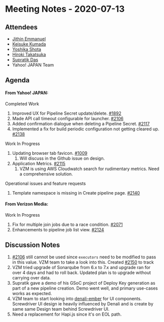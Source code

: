 # Meeting Notes - 2020-07-13

## Attendees

- [Jithin Emmanuel](https://github.com/jithine)
- [Keisuke Kumada](https://github.com/kumada626)
- [Yoshika Shota](https://github.com/s-yoshika)
- [Hiroki Takatsuka](https://github.com/tk3fftk)
- [Supratik Das](https://github.com/supra08)
- Yahoo! JAPAN Team

## Agenda

#### From Yahoo! JAPAN:

Completed Work

1. Improved UX for Pipeline Secret update/delete. [#1892](https://github.com/screwdriver-cd/screwdriver/issues/1892)
1. Made API call timeout configurable for launcher. [#2106](https://github.com/screwdriver-cd/screwdriver/issues/2106)
1. Added confirmation dialogue when deleting a Pipeline Secret. [#2117](https://github.com/screwdriver-cd/screwdriver/issues/2117)
1. Implemented a fix for build periodic configuration not getting cleared up. [#2138](https://github.com/screwdriver-cd/screwdriver/issues/2138)



Work In Progress 

1. Updating browser tab favicon. [#1009](https://github.com/screwdriver-cd/screwdriver/issues/1009)
   1. Will discuss in the Github issue on design. 
1. Application Metrics. [#2115](https://github.com/screwdriver-cd/screwdriver/issues/2115)
   1. VZM is using AWS Cloudwatch search for rudimentary metrics. Need a comprehensive solution.



Operational issues and feature requests

1. Template namespace is missing in Create pipeline page. [#2140](https://github.com/screwdriver-cd/screwdriver/issues/2140)

#### From Verizon Media:


Work In Progress 

1. Fix for multiple join jobs due to a race condition. [#2071](https://github.com/screwdriver-cd/screwdriver/issues/2071)
1. Enhancements to pipeline job list view. [#2124](https://github.com/screwdriver-cd/screwdriver/issues/2124)



## Discussion Notes

1. [#2106](https://github.com/screwdriver-cd/screwdriver/issues/2106) still cannot be used since `executors` need to be modified to pass in this value. VZM team to take a look into this. Created [#2150](https://github.com/screwdriver-cd/screwdriver/issues/2150) to track
1. VZM tried upgrade of Sonarqube from 6.x to 7.x and upgrade ran for over 4 days and had to roll back. Updated plan is to upgrade without carrying over data.
1. Supratik gave a demo of his GSoC project of Deploy Key generation as part of a new pipeline creation. Demo went well, and primary use-cases works as expected.
1. VZM team to start looking into [denali-ember](https://github.com/denali-design/denali-ember) for UI components. Screwdriver UI design ie heavily influenced by Denali and is create by same same Design team behind Screwdriver UI.
1. Need a replacement for Hapi.js since it's on EOL path. 

